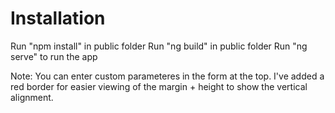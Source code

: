 # Installation
Run "npm install" in public folder
Run "ng build" in public folder
Run "ng serve" to run the app

Note: 
You can enter custom parameteres in the form at the top. I've added a red border for easier viewing of the margin + height to show the vertical alignment.
